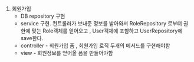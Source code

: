 1. 회원가입
    - DB repository 구현
    - service 구현. 컨트롤러가 보내준 정보를 받아와서 RoleRepository 로부터 권한에 맞는 Role객체를 얻어오고 , User객체에 포함하고 UserRepository에 save한다.
    - controller - 회원가입 폼 , 회원가입 로직 두개의 메서드를 구현해야함
    - view - 회원정보를 얻어올 폼을 만들어야함